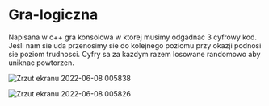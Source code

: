 # Gra-logiczna

Napisana w c++ gra konsolowa w ktorej musimy odgadnac 3 cyfrowy kod. Jeśli nam sie uda przenosimy sie do kolejnego poziomu przy okazji podnosi sie poziom trudnosci. Cyfry sa za kazdym razem losowane randomowo aby uniknac powtorzen.

![Zrzut ekranu 2022-06-08 005838](https://user-images.githubusercontent.com/80647495/172497005-174a8b24-d853-4b03-b56b-8db6dea7d33b.png)


![Zrzut ekranu 2022-06-08 005826](https://user-images.githubusercontent.com/80647495/172497012-8d0a74fd-3733-417f-8977-a8e035a98409.png)
